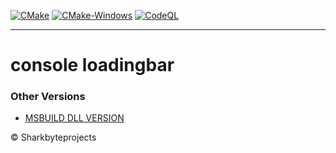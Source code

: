 [![CMake](https://github.com/Sharkbyteprojects/consoleLoadingbar/actions/workflows/cmake.yml/badge.svg)](https://github.com/Sharkbyteprojects/consoleLoadingbar/actions/workflows/cmake.yml) [![CMake-Windows](https://github.com/Sharkbyteprojects/consoleLoadingbar/actions/workflows/cmake-win.yml/badge.svg)](https://github.com/Sharkbyteprojects/consoleLoadingbar/actions/workflows/cmake-win.yml) [![CodeQL](https://github.com/Sharkbyteprojects/consoleLoadingbar/actions/workflows/codeql-analysis.yml/badge.svg)](https://github.com/Sharkbyteprojects/consoleLoadingbar/actions/workflows/codeql-analysis.yml)

---

# console loadingbar


### Other Versions
- [MSBUILD DLL VERSION](https://github.com/Sharkbyteprojects/consoleLoadingBar-win)

&copy; Sharkbyteprojects
